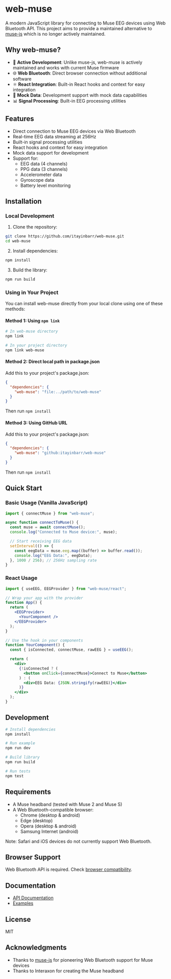 # web-muse

A modern JavaScript library for connecting to Muse EEG devices using Web Bluetooth API. This project aims to provide a maintained alternative to [muse-js](https://github.com/urish/muse-js) which is no longer actively maintained.

## Why web-muse?

- 🔄 **Active Development**: Unlike muse-js, web-muse is actively maintained and works with current Muse firmware
- 🌐 **Web Bluetooth**: Direct browser connection without additional software
- ⚛️ **React Integration**: Built-in React hooks and context for easy integration
- 🧪 **Mock Data**: Development support with mock data capabilities
- 📊 **Signal Processing**: Built-in EEG processing utilities

## Features

- Direct connection to Muse EEG devices via Web Bluetooth
- Real-time EEG data streaming at 256Hz
- Built-in signal processing utilities
- React hooks and context for easy integration
- Mock data support for development
- Support for:
  - EEG data (4 channels)
  - PPG data (3 channels)
  - Accelerometer data
  - Gyroscope data
  - Battery level monitoring

## Installation

### Local Development

1. Clone the repository:

```bash
git clone https://github.com/itayinbarr/web-muse.git
cd web-muse
```

2. Install dependencies:

```bash
npm install
```

3. Build the library:

```bash
npm run build
```

### Using in Your Project

You can install web-muse directly from your local clone using one of these methods:

#### Method 1: Using `npm link`

```bash
# In web-muse directory
npm link

# In your project directory
npm link web-muse
```

#### Method 2: Direct local path in package.json

Add this to your project's package.json:

```json
{
  "dependencies": {
    "web-muse": "file:../path/to/web-muse"
  }
}
```

Then run `npm install`

#### Method 3: Using GitHub URL

Add this to your project's package.json:

```json
{
  "dependencies": {
    "web-muse": "github:itayinbarr/web-muse"
  }
}
```

Then run `npm install`

## Quick Start

### Basic Usage (Vanilla JavaScript)

```javascript
import { connectMuse } from "web-muse";

async function connectToMuse() {
  const muse = await connectMuse();
  console.log("Connected to Muse device:", muse);

  // Start receiving EEG data
  setInterval(() => {
    const eegData = muse.eeg.map((buffer) => buffer.read());
    console.log("EEG Data:", eegData);
  }, 1000 / 256); // 256Hz sampling rate
}
```

### React Usage

```jsx
import { useEEG, EEGProvider } from "web-muse/react";

// Wrap your app with the provider
function App() {
  return (
    <EEGProvider>
      <YourComponent />
    </EEGProvider>
  );
}

// Use the hook in your components
function YourComponent() {
  const { isConnected, connectMuse, rawEEG } = useEEG();

  return (
    <div>
      {!isConnected ? (
        <button onClick={connectMuse}>Connect to Muse</button>
      ) : (
        <div>EEG Data: {JSON.stringify(rawEEG)}</div>
      )}
    </div>
  );
}
```

## Development

```bash
# Install dependencies
npm install

# Run example
npm run dev

# Build library
npm run build

# Run tests
npm test
```

## Requirements

- A Muse headband (tested with Muse 2 and Muse S)
- A Web Bluetooth-compatible browser:
  - Chrome (desktop & android)
  - Edge (desktop)
  - Opera (desktop & android)
  - Samsung Internet (android)

Note: Safari and iOS devices do not currently support Web Bluetooth.

## Browser Support

Web Bluetooth API is required. Check [browser compatibility](https://caniuse.com/web-bluetooth).

## Documentation

- [API Documentation](./docs/API.md)
- [Examples](./examples/)


## License

MIT

## Acknowledgments

- Thanks to [muse-js](https://github.com/urish/muse-js) for pioneering Web Bluetooth support for Muse devices
- Thanks to Interaxon for creating the Muse headband

